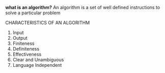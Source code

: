 **what is an algorithm?**
An algorithm is a set of well defined instructions to solve a particular problem

CHARACTERISTICS OF AN ALGORITHM

1. Input
2. Output
3. Finiteness
4. Definiteness
5. Effectiveness
6. Clear and Unambiguous
7. Language Independent

